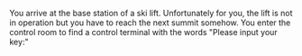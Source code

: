 You arrive at the base station of a ski lift. Unfortunately for you, the lift is not in operation but you have to reach the next summit somehow. You enter the control room to find a control terminal with the words "Please input your key:"
